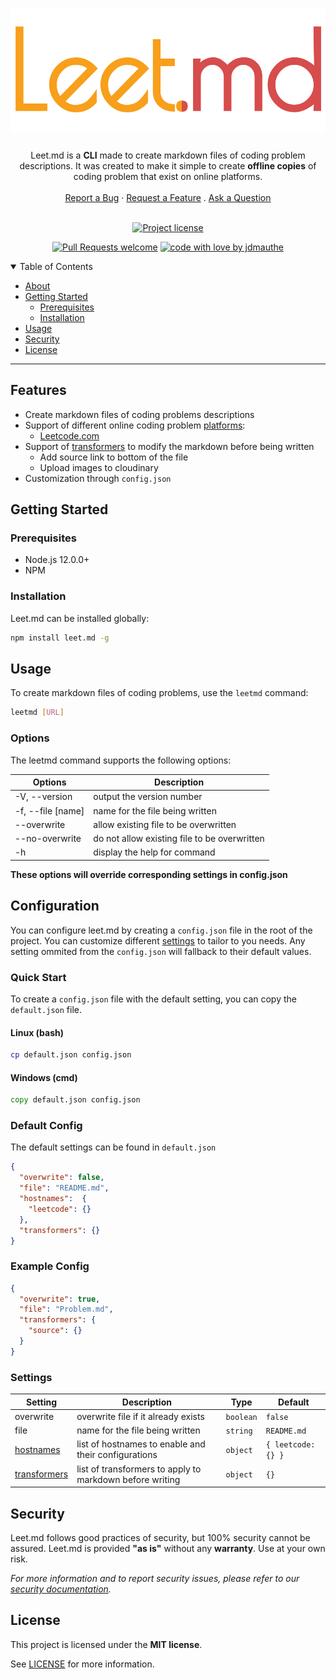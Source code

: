 <h1 align="center">
  <a href="https://github.com/jdmauthe/leet.md">
    <!-- Please provide path to your logo here -->
    <img src="assets/images/logo.png" alt="Logo" height="200">
  </a>
</h1>

<div align="center">
Leet.md is a <b>CLI</b> made to create markdown files of coding problem descriptions. It was created to make it simple to create <b>offline copies</b> of coding problem
that exist on online platforms.
  <br />
  <br />
  <a href="https://github.com/jdmauthe/leet.md/issues/new?assignees=&labels=bug&template=01_BUG_REPORT.md&title=bug%3A+">Report a Bug</a>
  ·
  <a href="https://github.com/jdmauthe/leet.md/issues/new?assignees=&labels=enhancement&template=02_FEATURE_REQUEST.md&title=feat%3A+">Request a Feature</a>
  .
  <a href="https://github.com/jdmauthe/leet.md/issues/new?assignees=&labels=question&template=04_SUPPORT_QUESTION.md&title=support%3A+">Ask a Question</a>
</div>

<div align="center">
<br />

[![Project license](https://img.shields.io/github/license/jdmauthe/leet.md.svg?style=flat-square)](LICENSE)

[![Pull Requests welcome](https://img.shields.io/badge/PRs-welcome-ff69b4.svg?style=flat-square)](https://github.com/jdmauthe/leet.md/issues?q=is%3Aissue+is%3Aopen+label%3A%22help+wanted%22)
[![code with love by jdmauthe](https://img.shields.io/badge/%3C%2F%3E%20with%20%E2%99%A5%20by-jdmauthe-ff1414.svg?style=flat-square)](https://github.com/jdmauthe)

</div>

<details open="open">
<summary>Table of Contents</summary>

- [About](#about)
- [Getting Started](#getting-started)
  - [Prerequisites](#prerequisites)
  - [Installation](#installation)
- [Usage](#usage)
- [Security](#security)
- [License](#license)

</details>

---

## Features

- Create markdown files of coding problems descriptions
- Support of different online coding problem [platforms](hostnames):
  - [Leetcode.com](https://leetcode.com/)
- Support of [transformers](Transformers) to modify the markdown before being written
  - Add source link to bottom of the file
  - Upload images to cloudinary
- Customization through `config.json`

## Getting Started

### Prerequisites

- Node.js 12.0.0+
- NPM

### Installation

Leet.md can be installed globally:
```bash
npm install leet.md -g
```

## Usage

To create markdown files of coding problems, use the `leetmd` command:
```bash
leetmd [URL]
```

### Options

The leetmd command supports the following options:

| Options | Description |
|------|-------------|
| -V, --version | output the version number |
| -f, --file \[name\] | name for the file being written |
| --overwrite | allow existing file to be overwritten |
| --no-overwrite | do not allow existing file to be overwritten |
| -h | display the help for command |

**These options will override corresponding settings in config.json**
## Configuration

You can configure leet.md by creating a `config.json` file in the root of the project. You can
customize different [settings](Settings) to tailor to you needs. Any setting ommited from the `config.json` will
fallback to their default values.

### Quick Start

To create a `config.json` file with the default setting, you can copy the `default.json` file.

#### Linux (bash)
```bash
cp default.json config.json
```

#### Windows (cmd)
```cmd
copy default.json config.json
```

### Default Config

The default settings can be found in `default.json`

```json
{
  "overwrite": false,
  "file": "README.md",
  "hostnames":  {
    "leetcode": {}
  },
  "transformers": {}
}
```

### Example Config

```json
{
  "overwrite": true,
  "file": "Problem.md",
  "transformers": {
    "source": {}
  }
}
```

### Settings

| Setting | Description | Type | Default |
|---------|-------------|------|---------|
| overwrite | overwrite file if it already exists | `boolean` | `false` |
| file | name for the file being written | `string` | `README.md` |
| [hostnames](#hostnames) | list of hostnames to enable and their configurations | `object` | `{ leetcode: {} }` |
| [transformers](#transformers) | list of transformers to apply to markdown before writing | `object` | `{}` |

## Security

Leet.md follows good practices of security, but 100% security cannot be assured.
Leet.md is provided **"as is"** without any **warranty**. Use at your own risk.

_For more information and to report security issues, please refer to our [security documentation](SECURITY.md)._

## License

This project is licensed under the **MIT license**.

See [LICENSE](LICENSE) for more information.

